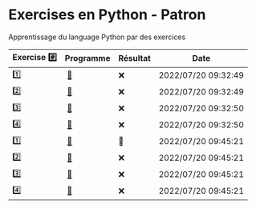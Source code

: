 # Exercises en Python - Patron

Apprentissage du language Python par des exercices

|  Exercise :hash:  |  Programme | Résultat | Date |
|-------------------|------------|----------|------|
| :one: | [:bookmark:](01/programme.py) | :x: | 2022/07/20 09:32:49 |
| :two: | [:bookmark:](02/programme.py) | :x: | 2022/07/20 09:32:49 |
| :three: | [:bookmark:](03/programme.py) | :x: | 2022/07/20 09:32:50 |
| :four: | [:bookmark:](04/programme.py) | :x: | 2022/07/20 09:32:50 |
| :one: | [:bookmark:](01/programme.py) | :tada: | 2022/07/20 09:45:21 |
| :two: | [:bookmark:](02/programme.py) | :x: | 2022/07/20 09:45:21 |
| :three: | [:bookmark:](03/programme.py) | :x: | 2022/07/20 09:45:21 |
| :four: | [:bookmark:](04/programme.py) | :x: | 2022/07/20 09:45:21 |
